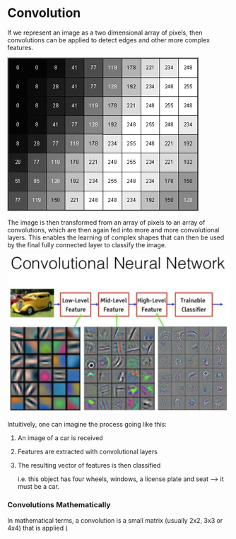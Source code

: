 # Convolution

If we represent an image as a two dimensional array of pixels, then convolutions can be applied to detect edges and other more complex features.

![Example greyscale image](../.gitbook/assets/image%20%2810%29.png)

The image is then transformed from an array of pixels to an array of convolutions, which are then again fed into more and more convolutional layers. This enables the learning of complex shapes that can then be used by the final fully connected layer to classify the image.

![](../.gitbook/assets/image%20%283%29.png)

Intuitively, one can imagine the process going like this:

1. An image of a car is received
2. Features are extracted with convolutional layers
3. The resulting vector of features is then classified

   i.e. this object has four wheels, windows, a license plate and seat --&gt; it must be a car. 

### Convolutions Mathematically

In mathematical terms, a convolution is a small matrix \(usually 2x2, 3x3 or 4x4\) that is applied \(

